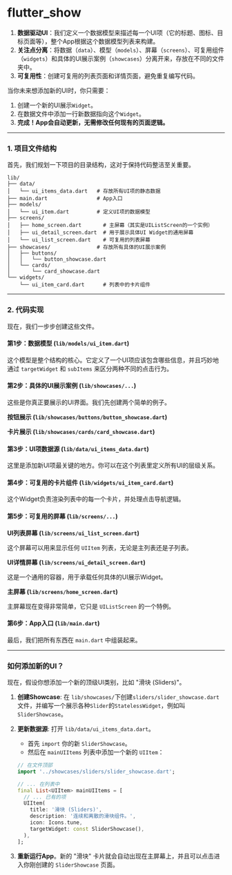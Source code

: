 # flutter_show

1.  **数据驱动UI**：我们定义一个数据模型来描述每一个UI项（它的标题、图标、目标页面等），整个App根据这个数据模型列表来构建。
2.  **关注点分离**：将数据（`data`）、模型（`models`）、屏幕（`screens`）、可复用组件（`widgets`）和具体的UI展示案例（`showcases`）分离开来，存放在不同的文件夹中。
3.  **可复用性**：创建可复用的列表页面和详情页面，避免重复编写代码。

当你未来想添加新的UI时，你只需要：
1.  创建一个新的UI展示`Widget`。
2.  在数据文件中添加一行新数据指向这个`Widget`。
3.  **完成！App会自动更新，无需修改任何现有的页面逻辑。**

---

### 1. 项目文件结构

首先，我们规划一下项目的目录结构，这对于保持代码整洁至关重要。

```
lib/
├── data/
│   └── ui_items_data.dart   # 存放所有UI项的静态数据
├── main.dart                # App入口
├── models/
│   └── ui_item.dart         # 定义UI项的数据模型
├── screens/
│   ├── home_screen.dart       # 主屏幕（其实是UIListScreen的一个实例）
│   ├── ui_detail_screen.dart  # 用于展示具体UI Widget的通用屏幕
│   └── ui_list_screen.dart    # 可复用的列表屏幕
├── showcases/               # 存放所有具体的UI展示案例
│   ├── buttons/
│   │   └── button_showcase.dart
│   └── cards/
│       └── card_showcase.dart
└── widgets/
    └── ui_item_card.dart      # 列表中的卡片组件
```

---

### 2. 代码实现

现在，我们一步步创建这些文件。

#### 第1步：数据模型 (`lib/models/ui_item.dart`)

这个模型是整个结构的核心。它定义了一个UI项应该包含哪些信息，并且巧妙地通过 `targetWidget` 和 `subItems` 来区分两种不同的点击行为。

#### 第2步：具体的UI展示案例 (`lib/showcases/...`)

这些是你真正要展示的UI界面。我们先创建两个简单的例子。

**按钮展示 (`lib/showcases/buttons/button_showcase.dart`)**



**卡片展示 (`lib/showcases/cards/card_showcase.dart`)**

#### 第3步：UI项数据源 (`lib/data/ui_items_data.dart`)

这里是添加新UI项最关键的地方。你可以在这个列表里定义所有UI的层级关系。



#### 第4步：可复用的卡片组件 (`lib/widgets/ui_item_card.dart`)

这个Widget负责渲染列表中的每一个卡片，并处理点击导航逻辑。

#### 第5步：可复用的屏幕 (`lib/screens/...`)

**UI列表屏幕 (`lib/screens/ui_list_screen.dart`)**

这个屏幕可以用来显示任何 `UIItem` 列表，无论是主列表还是子列表。

**UI详情屏幕 (`lib/screens/ui_detail_screen.dart`)**

这是一个通用的容器，用于承载任何具体的UI展示Widget。



**主屏幕 (`lib/screens/home_screen.dart`)**

主屏幕现在变得非常简单，它只是 `UIListScreen` 的一个特例。



#### 第6步：App入口 (`lib/main.dart`)

最后，我们把所有东西在 `main.dart` 中组装起来。



---

### 如何添加新的UI？

现在，假设你想添加一个新的顶级UI类别，比如 "滑块 (Sliders)"。

1.  **创建Showcase**: 在 `lib/showcases/`下创建`sliders/slider_showcase.dart`文件，并编写一个展示各种`Slider`的`StatelessWidget`，例如叫 `SliderShowcase`。

2.  **更新数据源**: 打开 `lib/data/ui_items_data.dart`。
    *   首先 `import` 你的新 `SliderShowcase`。
    *   然后在 `mainUIItems` 列表中添加一个新的 `UIItem`：

    ```dart
    // 在文件顶部
    import '../showcases/sliders/slider_showcase.dart'; 
    
    // ... 在列表中
    final List<UIItem> mainUIItems = [
      // ... 已有的项
      UIItem(
        title: '滑块 (Sliders)',
        description: '连续和离散的滑块组件。',
        icon: Icons.tune,
        targetWidget: const SliderShowcase(),
      ),
    ];
    ```

3.  **重新运行App**。新的 "滑块" 卡片就会自动出现在主屏幕上，并且可以点击进入你刚创建的 `SliderShowcase` 页面。

